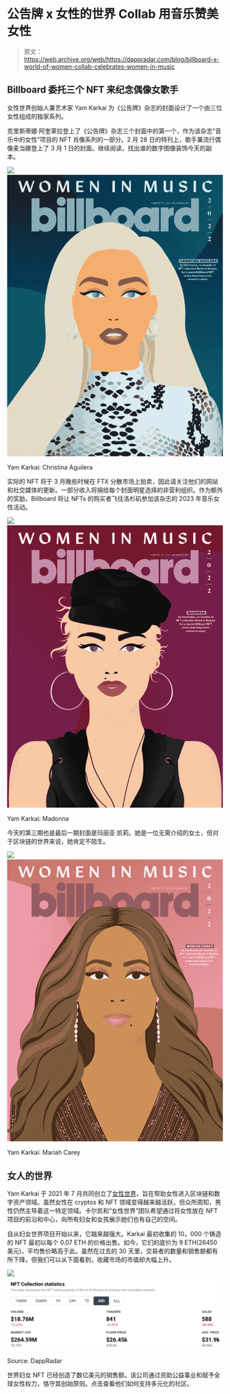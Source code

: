 # 公告牌 x 女性的世界 Collab 用音乐赞美女性

> 原文：<https://web.archive.org/web/https://dappradar.com/blog/billboard-x-world-of-women-collab-celebrates-women-in-music>

## Billboard 委托三个 NFT 来纪念偶像女歌手

女性世界创始人兼艺术家 Yam Karkai 为《公告牌》杂志的封面设计了一个由三位女性组成的独家系列。

克里斯蒂娜·阿奎莱拉登上了《公告牌》杂志三个封面中的第一个，作为该杂志“音乐中的女性”项目的 NFT 肖像系列的一部分。2 月 28 日的特刊上，歌手兼流行偶像麦当娜登上了 3 月 1 日的封面。继续阅读，找出谁的数字图像装饰今天的副本。

![](img/67b0a78ede7507c785fad84e883c4db0.png)![](img/ee9b3649a352b7abb2a41f4fa31b6b5e.png)

Yam Karkai: Christina Aguilera

实际的 NFT 将于 3 月晚些时候在 FTX 分散市场上拍卖，因此请关注他们的网站和社交媒体的更新。一部分收入将捐给每个封面明星选择的非营利组织。作为额外的奖励，Billboard 将让 NFTs 的购买者飞往洛杉矶参加该杂志的 2023 年音乐女性活动。

![](img/ba2e8af7525e89135e3d0243d6278d5b.png)![](img/e3acb8307ef79e787cd28a3c90db5657.png)

Yam Karkai: Madonna

今天的第三期也是最后一期封面是玛丽亚·凯莉。她是一位无需介绍的女士，但对于区块链的世界来说，她肯定不陌生。

![](img/ba2e8af7525e89135e3d0243d6278d5b.png)![](img/14cfd75e4c103a9dfc317f590c73108d.png)

Yam Karkai: Mariah Carey

## 女人的世界

Yam Karkai 于 2021 年 7 月共同创立了[女性世界](https://web.archive.org/web/20220929050251/https://dappradar.com/ethereum/collectibles/world-of-women)，旨在帮助女性进入区块链和数字资产领域。虽然女性在 cryptos 和 NFT 领域变得越来越活跃，但众所周知，男性仍然主导着这一特定领域。卡尔凯和“女性世界”团队希望通过将女性放在 NFT 项目的前沿和中心，向所有妇女和女孩展示她们也有自己的空间。

自从妇女世界项目开始以来，它越来越强大。Karkai 最初收集的 10，000 个铸造的 NFT 最初以每个 0.07 ETH 的价格出售。如今，它们的底价为 9 ETH(26450 美元)，平均售价略高于此。虽然在过去的 30 天里，交易者的数量和销售额都有所下降，但我们可以从下面看到，收藏市场的市值却大幅上升。

![](img/dd4d4953fd19a83199472e753f7d0f36.png)![](img/53755a68a2da26796a388d85d858f5ff.png)

Source: DappRadar

世界妇女 NFT 已经创造了数亿美元的销售额。该公司通过资助公益事业和赋予全球女性权力，恪守其创始原则。点击查看他们如何支持多元化的社区。